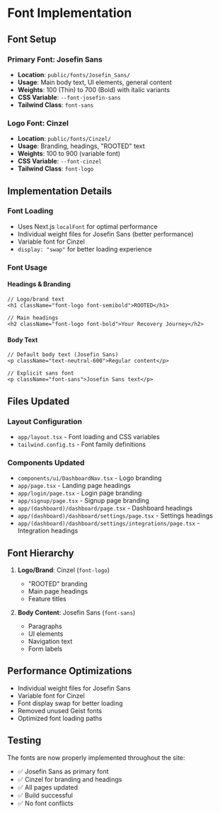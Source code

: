 # Font Implementation

## Font Setup

### Primary Font: Josefin Sans
- **Location**: `public/fonts/Josefin_Sans/`
- **Usage**: Main body text, UI elements, general content
- **Weights**: 100 (Thin) to 700 (Bold) with italic variants
- **CSS Variable**: `--font-josefin-sans`
- **Tailwind Class**: `font-sans`

### Logo Font: Cinzel
- **Location**: `public/fonts/Cinzel/`
- **Usage**: Branding, headings, "ROOTED" text
- **Weights**: 100 to 900 (variable font)
- **CSS Variable**: `--font-cinzel`
- **Tailwind Class**: `font-logo`

## Implementation Details

### Font Loading
- Uses Next.js `localFont` for optimal performance
- Individual weight files for Josefin Sans (better performance)
- Variable font for Cinzel
- `display: "swap"` for better loading experience

### Font Usage

#### Headings & Branding
```tsx
// Logo/brand text
<h1 className="font-logo font-semibold">ROOTED</h1>

// Main headings
<h2 className="font-logo font-bold">Your Recovery Journey</h2>
```

#### Body Text
```tsx
// Default body text (Josefin Sans)
<p className="text-neutral-600">Regular content</p>

// Explicit sans font
<p className="font-sans">Josefin Sans text</p>
```

## Files Updated

### Layout Configuration
- `app/layout.tsx` - Font loading and CSS variables
- `tailwind.config.ts` - Font family definitions

### Components Updated
- `components/ui/DashboardNav.tsx` - Logo branding
- `app/page.tsx` - Landing page headings
- `app/login/page.tsx` - Login page branding
- `app/signup/page.tsx` - Signup page branding
- `app/(dashboard)/dashboard/page.tsx` - Dashboard headings
- `app/(dashboard)/dashboard/settings/page.tsx` - Settings headings
- `app/(dashboard)/dashboard/settings/integrations/page.tsx` - Integration headings

## Font Hierarchy

1. **Logo/Brand**: Cinzel (`font-logo`)
   - "ROOTED" branding
   - Main page headings
   - Feature titles

2. **Body Content**: Josefin Sans (`font-sans`)
   - Paragraphs
   - UI elements
   - Navigation text
   - Form labels

## Performance Optimizations

- Individual weight files for Josefin Sans
- Variable font for Cinzel
- Font display swap for better loading
- Removed unused Geist fonts
- Optimized font loading paths

## Testing

The fonts are now properly implemented throughout the site:
- ✅ Josefin Sans as primary font
- ✅ Cinzel for branding and headings
- ✅ All pages updated
- ✅ Build successful
- ✅ No font conflicts 